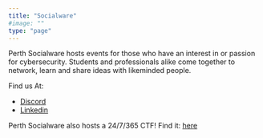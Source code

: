 ```yaml
---
title: "Socialware"
#image: ""
type: "page"
---
```



Perth Socialware hosts events for those who have an interest in or passion for cybersecurity. Students and professionals alike come together to network, learn and share ideas with likeminded people.

Find us At:
- [Discord](https://discord.gg/dQ8FMFQSRp)
- [Linkedin](https://www.linkedin.com/groups/14191075/)

Perth Socialware also hosts a 24/7/365 CTF! Find it: [here](https://socialware.emu.team)
